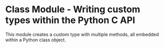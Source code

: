 # Class Module - Writing custom types within the Python C API

This module creates a custom type with multiple methods, all embedded within a Python class object.